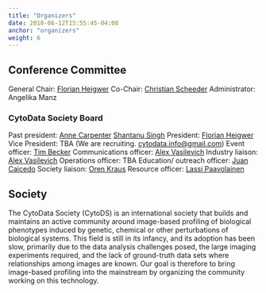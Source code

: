 ```yaml
---
title: "Organizers"
date: 2018-06-12T15:55:45-04:00
anchor: "organizers"
weight: 6
---
```


## Conference Committee
General Chair: [Florian Heigwer](https://twitter.com/FlorianHeigwer)
Co-Chair: [Christian Scheeder](https://twitter.com/chri_sche)
Administrator: Angelika Manz

### CytoData Society Board

Past president: [Anne Carpenter](https://twitter.com/DrAnneCarpenter) [Shantanu Singh](https://twitter.com/snhantau)
President: [Florian Heigwer](https://twitter.com/FlorianHeigwer)
Vice President: TBA (We are recruiting. <cytodata.info@gmail.com>)
Event officer: [Tim Becker](https://twitter.com/cells2numbers)
Communications officer: [Alex Vasilevich](https://www.linkedin.com/in/aliakseivasilevich/)
Industry liaison: [Alex Vasilevich](https://www.linkedin.com/in/aliakseivasilevich/)
Operations officer: TBA
Education/ outreach officer: [Juan Caicedo](https://twitter.com/jccaicedo)
Society liaison: [Oren Kraus](https://twitter.com/orenkraus)
Resource officer: [Lassi Paavolainen](https://twitter.com/Lastu21)

##  Society

The CytoData Society (CytoDS) is an international society that builds and maintains an active community around image-based profiling of biological phenotypes induced by genetic, chemical or other perturbations of biological systems. This field is still in its infancy, and its adoption has been slow, primarily due to the data analysis challenges posed, the large imaging experiments required, and the lack of ground-truth data sets where relationships among images are known. Our goal is therefore to bring image-based profiling into the mainstream by organizing the community working on this technology.
